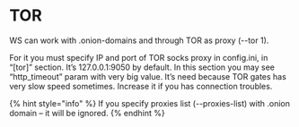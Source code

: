 # TOR

WS can work with .onion-domains and through TOR as proxy \(--tor 1\). 

For it you must specify IP and port of TOR socks proxy in config.ini, in “\[tor\]” section. It’s 127.0.0.1:9050 by default. In this section you may see “http\_timeout” param with very big value. It’s need because TOR gates has very slow speed sometimes. Increase it if you has connection troubles.

{% hint style="info" %}
If you specify proxies list \(--proxies-list\) with .onion domain – it will be ignored.
{% endhint %}

